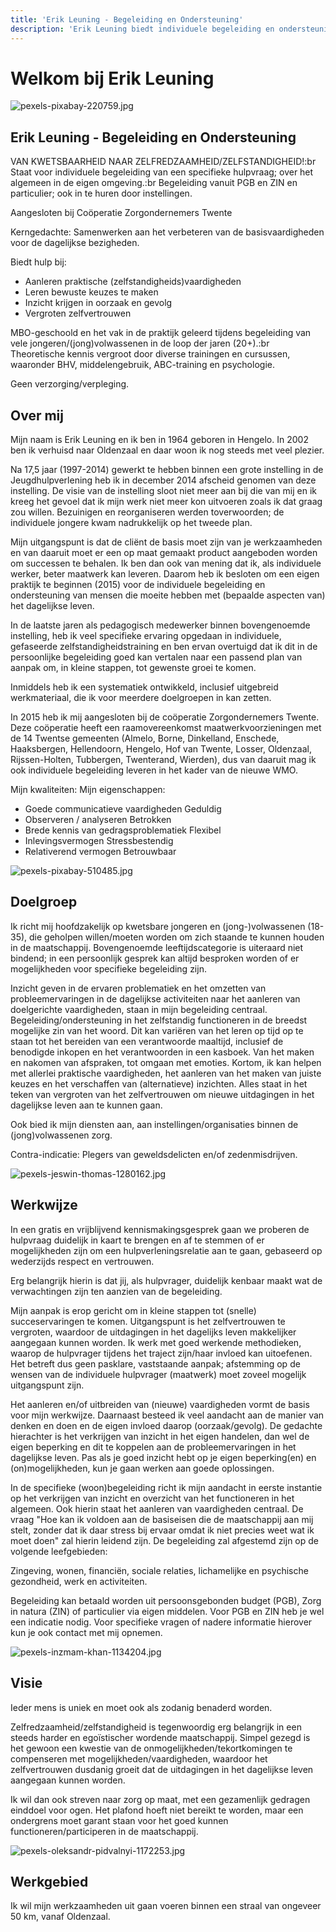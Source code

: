 ```yaml
---
title: 'Erik Leuning - Begeleiding en Ondersteuning'
description: 'Erik Leuning biedt individuele begeleiding en ondersteuning aan kwetsbare jongeren en jongvolwassenen in Oldenzaal en omgeving. Focus op zelfredzaamheid en dagelijkse vaardigheden.'
---
```


# Welkom bij Erik Leuning

![pexels-pixabay-220759.jpg](/pexels-pixabay-220759.jpg)

## Erik Leuning - Begeleiding en Ondersteuning

VAN KWETSBAARHEID NAAR ZELFREDZAAMHEID/ZELFSTANDIGHEID!\:br
Staat voor individuele begeleiding van een specifieke hulpvraag; over het algemeen in de eigen omgeving.\:br
Begeleiding vanuit PGB en ZIN en particulier; ook in te huren door instellingen.

Aangesloten bij Coöperatie Zorgondernemers Twente

Kerngedachte: Samenwerken aan het verbeteren van de basisvaardigheden voor de dagelijkse bezigheden.

Biedt hulp bij:

- Aanleren praktische (zelfstandigheids)vaardigheden
- Leren bewuste keuzes te maken
- Inzicht krijgen in oorzaak en gevolg
- Vergroten zelfvertrouwen

MBO-geschoold en het vak in de praktijk geleerd tijdens begeleiding van vele jongeren/(jong)volwassenen in de loop der jaren (20+).\:br
Theoretische kennis vergroot door diverse trainingen en cursussen, waaronder BHV, middelengebruik, ABC-training en psychologie.

Geen verzorging/verpleging.

## Over mij

Mijn naam is Erik Leuning en ik ben in 1964 geboren in Hengelo. In 2002 ben ik verhuisd naar Oldenzaal en daar woon ik nog steeds met veel plezier.

Na 17,5 jaar (1997-2014) gewerkt te hebben binnen een grote instelling in de Jeugdhulpverlening heb ik in december 2014 afscheid genomen van deze instelling. De visie van de instelling sloot niet meer aan bij die van mij en ik kreeg het gevoel dat ik mijn werk niet meer kon uitvoeren zoals ik dat graag zou willen. Bezuinigen en reorganiseren werden toverwoorden; de individuele jongere kwam nadrukkelijk op het tweede plan.

Mijn uitgangspunt is dat de cliënt de basis moet zijn van je werkzaamheden en van daaruit moet er een op maat gemaakt product aangeboden worden om successen te behalen. Ik ben dan ook van mening dat ik, als individuele werker, beter maatwerk kan leveren. Daarom heb ik besloten om een eigen praktijk te beginnen (2015) voor de individuele begeleiding en ondersteuning van mensen die moeite hebben met (bepaalde aspecten van) het dagelijkse leven.

In de laatste jaren als pedagogisch medewerker binnen bovengenoemde instelling, heb ik veel specifieke ervaring opgedaan in individuele, gefaseerde zelfstandigheidstraining en ben ervan overtuigd dat ik dit in de persoonlijke begeleiding goed kan vertalen naar een passend plan van aanpak om, in kleine stappen, tot gewenste groei te komen.

Inmiddels heb ik een systematiek ontwikkeld, inclusief uitgebreid werkmateriaal, die ik voor meerdere doelgroepen in kan zetten.

In 2015 heb ik mij aangesloten bij de coöperatie Zorgondernemers Twente. Deze coöperatie heeft een raamovereenkomst maatwerkvoorzieningen met de 14 Twentse gemeenten (Almelo, Borne, Dinkelland, Enschede, Haaksbergen, Hellendoorn, Hengelo, Hof van Twente, Losser, Oldenzaal, Rijssen-Holten, Tubbergen, Twenterand, Wierden), dus van daaruit mag ik ook individuele begeleiding leveren in het kader van de nieuwe WMO.

Mijn kwaliteiten: Mijn eigenschappen:

- Goede communicatieve vaardigheden Geduldig
- Observeren / analyseren Betrokken
- Brede kennis van gedragsproblematiek Flexibel
- Inlevingsvermogen Stressbestendig
- Relativerend vermogen Betrouwbaar

![pexels-pixabay-510485.jpg](/pexels-pixabay-510485.jpg)

## Doelgroep

Ik richt mij hoofdzakelijk op kwetsbare jongeren en (jong-)volwassenen (18-35), die geholpen willen/moeten worden om zich staande te kunnen houden in de maatschappij. Bovengenoemde leeftijdscategorie is uiteraard niet bindend; in een persoonlijk gesprek kan altijd besproken worden of er mogelijkheden voor specifieke begeleiding zijn.

Inzicht geven in de ervaren problematiek en het omzetten van probleemervaringen in de dagelijkse activiteiten naar het aanleren van doelgerichte vaardigheden, staan in mijn begeleiding centraal. Begeleiding/ondersteuning in het zelfstandig functioneren in de breedst mogelijke zin van het woord. Dit kan variëren van het leren op tijd op te staan tot het bereiden van een verantwoorde maaltijd, inclusief de benodigde inkopen en het verantwoorden in een kasboek. Van het maken en nakomen van afspraken, tot omgaan met emoties. Kortom, ik kan helpen met allerlei praktische vaardigheden, het aanleren van het maken van juiste keuzes en het verschaffen van (alternatieve) inzichten. Alles staat in het teken van vergroten van het zelfvertrouwen om nieuwe uitdagingen in het dagelijkse leven aan te kunnen gaan.

Ook bied ik mijn diensten aan, aan instellingen/organisaties binnen de (jong)volwassenen zorg.

Contra-indicatie: Plegers van geweldsdelicten en/of zedenmisdrijven.

![pexels-jeswin-thomas-1280162.jpg](/pexels-jeswin-thomas-1280162.jpg)

## Werkwijze

In een gratis en vrijblijvend kennismakingsgesprek gaan we proberen de hulpvraag duidelijk in kaart te brengen en af te stemmen of er mogelijkheden zijn om een hulpverleningsrelatie aan te gaan, gebaseerd op wederzijds respect en vertrouwen.

Erg belangrijk hierin is dat jij, als hulpvrager, duidelijk kenbaar maakt wat de verwachtingen zijn ten aanzien van de begeleiding.

Mijn aanpak is erop gericht om in kleine stappen tot (snelle) succeservaringen te komen. Uitgangspunt is het zelfvertrouwen te vergroten, waardoor de uitdagingen in het dagelijks leven makkelijker aangegaan kunnen worden. Ik werk met goed werkende methodieken, waarop de hulpvrager tijdens het traject zijn/haar invloed kan uitoefenen. Het betreft dus geen pasklare, vaststaande aanpak; afstemming op de wensen van de individuele hulpvrager (maatwerk) moet zoveel mogelijk uitgangspunt zijn.

Het aanleren en/of uitbreiden van (nieuwe) vaardigheden vormt de basis voor mijn werkwijze. Daarnaast besteed ik veel aandacht aan de manier van denken en doen en de eigen invloed daarop (oorzaak/gevolg). De gedachte hierachter is het verkrijgen van inzicht in het eigen handelen, dan wel de eigen beperking en dit te koppelen aan de probleemervaringen in het dagelijkse leven. Pas als je goed inzicht hebt op je eigen beperking(en) en (on)mogelijkheden, kun je gaan werken aan goede oplossingen.

In de specifieke (woon)begeleiding richt ik mijn aandacht in eerste instantie op het verkrijgen van inzicht en overzicht van het functioneren in het algemeen. Ook hierin staat het aanleren van vaardigheden centraal. De vraag "Hoe kan ik voldoen aan de basiseisen die de maatschappij aan mij stelt, zonder dat ik daar stress bij ervaar omdat ik niet precies weet wat ik moet doen" zal hierin leidend zijn. De begeleiding zal afgestemd zijn op de volgende leefgebieden:

Zingeving, wonen, financiën, sociale relaties, lichamelijke en psychische gezondheid, werk en activiteiten.

Begeleiding kan betaald worden uit persoonsgebonden budget (PGB), Zorg in natura (ZIN) of particulier via eigen middelen. Voor PGB en ZIN heb je wel een indicatie nodig. Voor specifieke vragen of nadere informatie hierover kun je ook contact met mij opnemen.

![pexels-inzmam-khan-1134204.jpg](/pexels-inzmam-khan-1134204.jpg)

## Visie

Ieder mens is uniek en moet ook als zodanig benaderd worden.

Zelfredzaamheid/zelfstandigheid is tegenwoordig erg belangrijk in een steeds harder en egoïstischer wordende maatschappij. Simpel gezegd is het gewoon een kwestie van de onmogelijkheden/tekortkomingen te compenseren met mogelijkheden/vaardigheden, waardoor het zelfvertrouwen dusdanig groeit dat de uitdagingen in het dagelijkse leven aangegaan kunnen worden.

Ik wil dan ook streven naar zorg op maat, met een gezamenlijk gedragen einddoel voor ogen. Het plafond hoeft niet bereikt te worden, maar een ondergrens moet garant staan voor het goed kunnen functioneren/participeren in de maatschappij.

![pexels-oleksandr-pidvalnyi-1172253.jpg](/pexels-oleksandr-pidvalnyi-1172253.jpg)

## Werkgebied

Ik wil mijn werkzaamheden uit gaan voeren binnen een straal van ongeveer 50 km, vanaf Oldenzaal.
